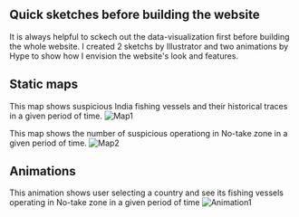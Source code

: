 ## Quick sketches before building the website
It is always helpful to sckech out the data-visualization first before building the whole website. I created 2 sketchs by Illustrator and two animations by Hype to show how I envision the website's look and features.

## Static maps
This map shows suspicious India fishing vessels and their historical traces in a given period of time.
![Map1](http://i.imgur.com/JH81kNV.jpg)

This map shows the number of suspicious operationg in No-take zone in a given period of time. 
![Map2](http://i.imgur.com/on6OduH.jpg)

## Animations
This animation shows user selecting a country and see its fishing vessels operating in No-take zone in a given period of time 
![Animation1](http://i.imgur.com/on6OduH.jpg)
